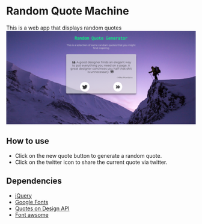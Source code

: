 # Random Quote Machine
This is a web app that displays random quotes
![snippet](app/images/snippet.PNG)

## How to use
* Click on the new quote button to generate a random quote.
* Click on the twitter icon to share the current quote via twitter.

## Dependencies
* [jQuery](https://jquery.com/)
* [Google Fonts](https://fonts.google.com/)
* [Quotes on Design API](https://quotesondesign.com/api-v4-0/)
* [Font awsome](http://quotesondesign.com/)
